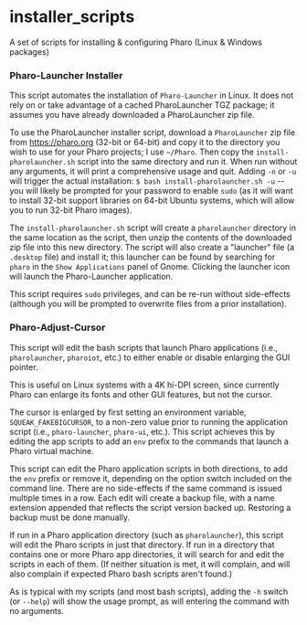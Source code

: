 # installer_scripts
A set of scripts for installing & configuring Pharo (Linux & Windows packages)

### Pharo-Launcher Installer

This script automates the installation of `Pharo-Launcher` in Linux.  It does not rely on or take advantage of a cached PharoLauncher TGZ package; it assumes you have already downloaded a PharoLauncher zip file.

To use the PharoLauncher installer script, download a `PharoLauncher` zip file from https://pharo.org (32-bit or 64-bit) and copy it to the directory you wish to use for your Pharo projects; I use `~/Pharo`.  Then copy the `install-pharolauncher.sh` script into the same directory and run it.  When run without any arguments, it will print a comprehensive usage and quit.  Adding `-n` or `-u` will trigger the actual installation: `$ bash install-pharolauncher.sh -u` -- you will likely be prompted for your password to enable `sudo` (as it will want to install 32-bit support libraries on 64-bit Ubuntu systems, which will allow you to run 32-bit Pharo images).

The `install-pharolauncher.sh` script will create a `pharolauncher` directory in the same location as the script, then unzip the contents of the downloaded zip file into this new directory.  The script will also create a "launcher" file (a `.desktop` file) and install it; this launcher can be found by searching for `pharo` in the `Show Applications` panel of Gnome.  Clicking the launcher icon will launch the Pharo-Launcher application.

This script requires `sudo` privileges, and can be re-run without side-effects (although you will be prompted to overwrite files from a prior installation).

### Pharo-Adjust-Cursor

This script will edit the bash scripts that launch Pharo applications (i.e., `pharolauncher`, `pharoiot`, etc.) to either enable or disable enlarging the GUI pointer.  

This is useful on Linux systems with a 4K hi-DPI screen, since currently Pharo can enlarge its fonts and other GUI features, but not the cursor.

The cursor is enlarged by first setting an environment variable, `SQUEAK_FAKEBIGCURSOR`, to a non-zero value prior to running the application script (i.e., `pharo-launcher`, `pharo-ui`, etc.).  This script achieves this by editing the app scripts to add an `env` prefix to the commands that launch a Pharo virtual machine.

This script can edit the Pharo application scripts in both directions, to add the `env` prefix or remove it, depending on the option switch included on the command line.  There are no side-effects if the same command is issued multiple times in a row.  Each edit will create a backup file, with a name extension appended that reflects the script version backed up.  Restoring a backup must be done manually.

If run in a Pharo application directory (such as `pharolauncher`), this script will edit the Pharo scripts in just that directory.  If run in a directory that contains one or more Pharo app directories, it will search for and edit the scripts in each of them.  (If neither situation is met, it will complain, and will also complain if expected Pharo bash scripts aren't found.)

As is typical with my scripts (and most bash scripts), adding the `-h` switch (or `--help`) will show the usage prompt, as will entering the command with no arguments.
